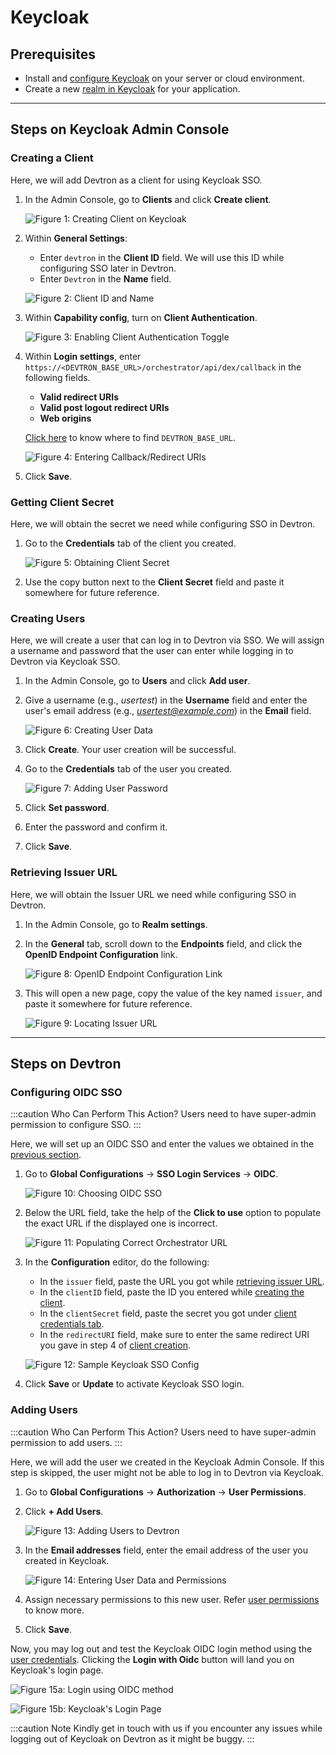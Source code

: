 # Keycloak

## Prerequisites

* Install and [configure Keycloak](https://www.keycloak.org/guides#getting-started) on your server or cloud environment.
* Create a new [realm in Keycloak](https://www.keycloak.org/getting-started/getting-started-kube#_create_a_realm) for your application.

---

## Steps on Keycloak Admin Console

### Creating a Client

Here, we will add Devtron as a client for using Keycloak SSO.

1. In the Admin Console, go to **Clients** and click **Create client**.

    ![Figure 1: Creating Client on Keycloak](https://devtron-public-asset.s3.us-east-2.amazonaws.com/images/global-configurations/sso-login-service/keycloak/create-client.gif)

2. Within **General Settings**:
    * Enter `devtron` in the **Client ID** field. We will use this ID while configuring SSO later in Devtron.
    * Enter `Devtron` in the **Name** field.

    ![Figure 2: Client ID and Name](https://devtron-public-asset.s3.us-east-2.amazonaws.com/images/global-configurations/sso-login-service/keycloak/client-id.jpg)

3. Within **Capability config**, turn on **Client Authentication**.

    ![Figure 3: Enabling Client Authentication Toggle](https://devtron-public-asset.s3.us-east-2.amazonaws.com/images/global-configurations/sso-login-service/keycloak/enable-client-auth.gif)


4. Within **Login settings**, enter `https://<DEVTRON_BASE_URL>/orchestrator/api/dex/callback` in the following fields. 
    * **Valid redirect URIs**
    * **Valid post logout redirect URIs**
    * **Web origins**

    [Click here](https://devtron-public-asset.s3.us-east-2.amazonaws.com/images/global-configurations/sso-login-service/keycloak/base-url.jpg) to know where to find `DEVTRON_BASE_URL`.

    ![Figure 4: Entering Callback/Redirect URIs](https://devtron-public-asset.s3.us-east-2.amazonaws.com/images/global-configurations/sso-login-service/keycloak/redirect-url.gif)

5. Click **Save**.

### Getting Client Secret

Here, we will obtain the secret we need while configuring SSO in Devtron.

1. Go to the **Credentials** tab of the client you created.

    ![Figure 5: Obtaining Client Secret](https://devtron-public-asset.s3.us-east-2.amazonaws.com/images/global-configurations/sso-login-service/keycloak/client-secret.gif)

2. Use the copy button next to the **Client Secret** field and paste it somewhere for future reference. 

### Creating Users

Here, we will create a user that can log in to Devtron via SSO. We will assign a username and password that the user can enter while logging in to Devtron via Keycloak SSO.

1. In the Admin Console, go to **Users** and click **Add user**.

2. Give a username (e.g., *usertest*) in the **Username** field and enter the user's email address (e.g., *usertest@example.com*) in the **Email** field.

    ![Figure 6: Creating User Data](https://devtron-public-asset.s3.us-east-2.amazonaws.com/images/global-configurations/sso-login-service/keycloak/create-user.gif)

3. Click **Create**. Your user creation will be successful.

4. Go to the **Credentials** tab of the user you created.

    ![Figure 7: Adding User Password](https://devtron-public-asset.s3.us-east-2.amazonaws.com/images/global-configurations/sso-login-service/keycloak/set-user-password.gif)

5. Click **Set password**.

6. Enter the password and confirm it.

7. Click **Save**.

### Retrieving Issuer URL

Here, we will obtain the Issuer URL we need while configuring SSO in Devtron.

1. In the Admin Console, go to **Realm settings**.

2. In the **General** tab, scroll down to the **Endpoints** field, and click the **OpenID Endpoint Configuration** link.

    ![Figure 8: OpenID Endpoint Configuration Link](https://devtron-public-asset.s3.us-east-2.amazonaws.com/images/global-configurations/sso-login-service/keycloak/endpoint-config.gif)

3. This will open a new page, copy the value of the key named `issuer`, and paste it somewhere for future reference. 

    ![Figure 9: Locating Issuer URL](https://devtron-public-asset.s3.us-east-2.amazonaws.com/images/global-configurations/sso-login-service/keycloak/issuer-url.jpg)

---

## Steps on Devtron

### Configuring OIDC SSO

:::caution Who Can Perform This Action?
Users need to have super-admin permission to configure SSO.
:::

Here, we will set up an OIDC SSO and enter the values we obtained in the [previous section](#steps-on-keycloak-admin-console).

1. Go to **Global Configurations** → **SSO Login Services** → **OIDC**.

    ![Figure 10: Choosing OIDC SSO](https://devtron-public-asset.s3.us-east-2.amazonaws.com/images/global-configurations/sso-login-service/keycloak/oidc.jpg)

2. Below the URL field, take the help of the **Click to use** option to populate the exact URL if the displayed one is incorrect.

    ![Figure 11: Populating Correct Orchestrator URL](https://devtron-public-asset.s3.us-east-2.amazonaws.com/images/global-configurations/sso-login-service/keycloak/click-to-use.jpg)

3. In the **Configuration** editor, do the following:
    * In the `issuer` field, paste the URL you got while [retrieving issuer URL](#retrieving-issuer-url).
    * In the `clientID` field, paste the ID you entered while [creating the client](#creating-a-client).
    * In the `clientSecret` field, paste the secret you got under [client credentials tab](#getting-client-secret).
    * In the `redirectURI` field, make sure to enter the same redirect URI you gave in step 4 of [client creation](#creating-a-client).

    ![Figure 12: Sample Keycloak SSO Config](https://devtron-public-asset.s3.us-east-2.amazonaws.com/images/global-configurations/sso-login-service/keycloak/keycloak-sso-config.jpg)

4. Click **Save** or **Update** to activate Keycloak SSO login. 

### Adding Users

:::caution Who Can Perform This Action?
Users need to have super-admin permission to add users.
:::

Here, we will add the user we created in the Keycloak Admin Console. If this step is skipped, the user might not be able to log in to Devtron via Keycloak.

1. Go to **Global Configurations** → **Authorization** → **User Permissions**.

2. Click **+ Add Users**.

    ![Figure 13: Adding Users to Devtron](https://devtron-public-asset.s3.us-east-2.amazonaws.com/images/global-configurations/sso-login-service/keycloak/add-user.jpg)

3. In the **Email addresses** field, enter the email address of the user you created in Keycloak.

    ![Figure 14: Entering User Data and Permissions](https://devtron-public-asset.s3.us-east-2.amazonaws.com/images/global-configurations/sso-login-service/keycloak/add-email.jpg)

4. Assign necessary permissions to this new user. Refer [user permissions](../user-access.md) to know more.

5. Click **Save**.

Now, you may log out and test the Keycloak OIDC login method using the [user credentials](#creating-users). Clicking the **Login with Oidc** button will land you on Keycloak's login page.

![Figure 15a: Login using OIDC method](https://devtron-public-asset.s3.us-east-2.amazonaws.com/images/global-configurations/sso-login-service/keycloak/login-oidc.jpg) 


![Figure 15b: Keycloak's Login Page](https://devtron-public-asset.s3.us-east-2.amazonaws.com/images/global-configurations/sso-login-service/keycloak/keycloak-login.jpg)

:::caution Note
Kindly get in touch with us if you encounter any issues while logging out of Keycloak on Devtron as it might be buggy.
:::